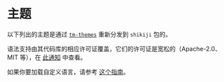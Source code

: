 # 主题

以下列出的主题是通过 [`tm-themes`](https://github.com/antfu/textmate-grammars-themes/tree/main/packages/tm-themes) 重新分发到 `shikiji` 包的。

<ThemesList />

语法支持由其代码库的相应许可证覆盖，它们的许可证是宽松的（Apache-2.0、MIT 等），在 [此通知](https://github.com/antfu/textmate-grammars-themes/blob/main/packages/tm-grammars/NOTICE) 中查看。

如果你要加载自定义语言，请参考 [这个指南](/zh/guide/load-theme)。
